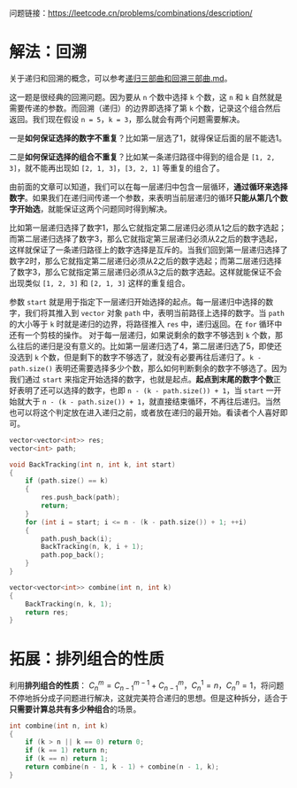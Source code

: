 问题链接：https://leetcode.cn/problems/combinations/description/

# 解法：回溯

关于递归和回溯的概念，可以参考[递归三部曲和回溯三部曲.md](https://github.com/SakuraMayAi/Tricks-of-Programming/blob/main/Data%20Structure/%E9%80%92%E5%BD%92%E4%B8%89%E9%83%A8%E6%9B%B2%E5%92%8C%E5%9B%9E%E6%BA%AF%E4%B8%89%E9%83%A8%E6%9B%B2.md)。

这一题是很经典的回溯问题。因为要从 `n` 个数中选择 `k` 个数，这 `n` 和 `k` 自然就是需要传递的参数。而回溯（递归）的边界即选择了第 `k` 个数，记录这个组合然后返回。我们现在假设 `n = 5`，`k = 3`，那么就会有两个问题需要解决。

一是**如何保证选择的数字不重复**？比如第一层选了1，就得保证后面的层不能选1。

二是**如何保证选择的组合不重复**？比如某一条递归路径中得到的组合是 `[1, 2, 3]`，就不能再出现如 `[2, 1, 3]`，`[3, 2, 1]` 等重复的组合了。

由前面的文章可以知道，我们可以在每一层递归中包含一层循环，**通过循环来选择数字**。如果我们在递归间传递一个参数，来表明当前层递归的循环**只能从第几个数字开始选**，就能保证这两个问题同时得到解决。

比如第一层递归选择了数字1，那么它就指定第二层递归必须从1之后的数字选起；而第二层递归选择了数字3，那么它就指定第三层递归必须从2之后的数字选起，这样就保证了一条递归路径上的数字选择是互斥的。当我们回到第一层递归选择了数字2时，那么它就指定第二层递归必须从2之后的数字选起；而第二层递归选择了数字3，那么它就指定第三层递归必须从3之后的数字选起。这样就能保证不会出现类似 `[1, 2, 3]` 和 `[2, 1, 3]` 这样的重复组合。

参数 `start` 就是用于指定下一层递归开始选择的起点。每一层递归中选择的数字，我们将其推入到 `vector` 对象 `path` 中，表明当前路径上选择的数字。当 `path` 的大小等于 `k` 时就是递归的边界，将路径推入 `res` 中，递归返回。在 `for` 循环中还有一个剪枝的操作。 对于每一层递归，如果说剩余的数字不够选到 `k` 个数，那么往后的递归是没有意义的。比如第一层递归选了4，第二层递归选了5，即使还没选到 `k` 个数，但是剩下的数字不够选了，就没有必要再往后递归了。`k - path.size()` 表明还需要选择多少个数，那么如何判断剩余的数字不够选了。因为我们通过 `start` 来指定开始选择的数字，也就是起点。**起点到末尾的数字个数**正好表明了还可以选择的数字，也即 `n - (k - path.size()) + 1`，当 `start` 一开始就大于 `n - (k - path.size()) + 1`，就直接结束循环，不再往后递归。当然也可以将这个判定放在进入递归之前，或者放在递归的最开始。看读者个人喜好即可。

```cpp
vector<vector<int>> res;
vector<int> path;

void BackTracking(int n, int k, int start)
{
    if (path.size() == k)
    {
        res.push_back(path);
        return;
    }
    for (int i = start; i <= n - (k - path.size()) + 1; ++i)
    {
        path.push_back(i);
        BackTracking(n, k, i + 1);
        path.pop_back();
    }
}

vector<vector<int>> combine(int n, int k)
{
    BackTracking(n, k, 1);
    return res;
}
```

# 拓展：排列组合的性质

利用**排列组合的性质**： $C_{n}^{m} =  C_{n - 1}^{m-1} + C_{n-1}^{m}，C_{n}^{1} = n，C_{n}^{n} = 1$，将问题不停地拆分成子问题进行解决，这就完美符合递归的思想。但是这种拆分，适合于**只需要计算总共有多少种组合**的场景。

```cpp
int combine(int n, int k)
{
    if (k > n || k == 0) return 0;
    if (k == 1) return n;
    if (k == n) return 1;
    return combine(n - 1, k - 1) + combine(n - 1, k);
}
```
